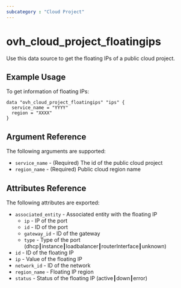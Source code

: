 ```yaml
---
subcategory : "Cloud Project"
---
```


# ovh_cloud_project_floatingips

Use this data source to get the floating IPs of a public cloud project.

## Example Usage

To get information of floating IPs:

```hcl
data "ovh_cloud_project_floatingips" "ips" {
  service_name = "YYYY"
  region = "XXXX"
}
```

## Argument Reference

The following arguments are supported:

* `service_name` - (Required) The id of the public cloud project
* `region_name` - (Required) Public cloud region name

## Attributes Reference

The following attributes are exported:

* `associated_entity` - Associated entity with the floating IP
  * `ip` - IP of the port
  * `id` - ID of the port
  * `gateway_id` - ID of the gateway
  * `type` - Type of the port (dhcp┃instance┃loadbalancer┃routerInterface┃unknown)
* `id` - ID of the floating IP
* `ip` - Value of the floating IP
* `network_id` - ID of the network
* `region_name` - Floating IP region
* `status` - Status of the floating IP (active┃down┃error)